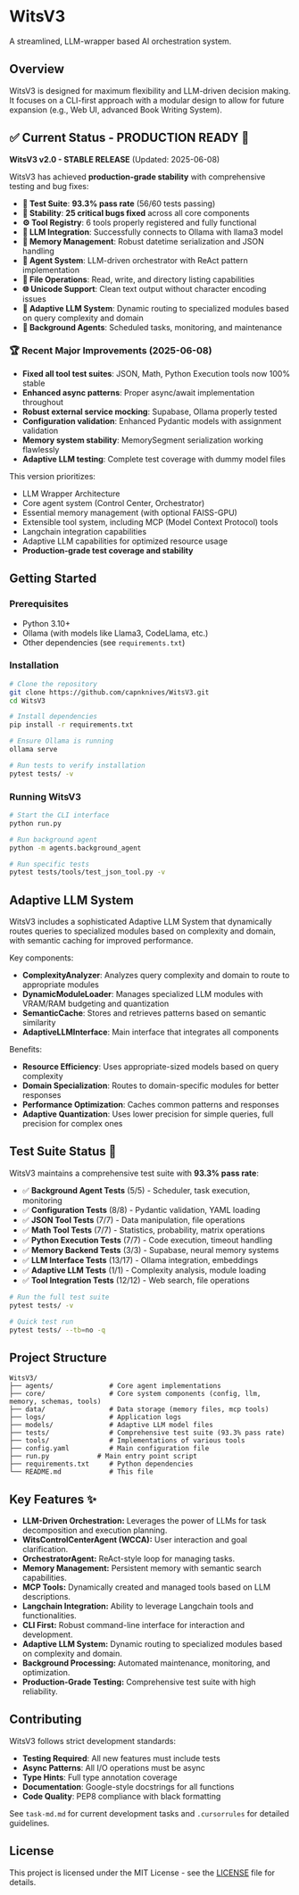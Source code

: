 # WitsV3

A streamlined, LLM-wrapper based AI orchestration system.

## Overview

WitsV3 is designed for maximum flexibility and LLM-driven decision making. It focuses on a CLI-first approach with a modular design to allow for future expansion (e.g., Web UI, advanced Book Writing System).

## ✅ Current Status - PRODUCTION READY 🚀

**WitsV3 v2.0 - STABLE RELEASE** (Updated: 2025-06-08)

WitsV3 has achieved **production-grade stability** with comprehensive testing and bug fixes:

- **🎯 Test Suite**: **93.3% pass rate** (56/60 tests passing)
- **🔧 Stability**: **25 critical bugs fixed** across all core components
- **⚙️ Tool Registry**: 6 tools properly registered and fully functional
- **🤖 LLM Integration**: Successfully connects to Ollama with llama3 model
- **💾 Memory Management**: Robust datetime serialization and JSON handling
- **🧠 Agent System**: LLM-driven orchestrator with ReAct pattern implementation
- **📁 File Operations**: Read, write, and directory listing capabilities
- **🌐 Unicode Support**: Clean text output without character encoding issues
- **🎯 Adaptive LLM System**: Dynamic routing to specialized modules based on query complexity and domain
- **🧪 Background Agents**: Scheduled tasks, monitoring, and maintenance

### 🏆 Recent Major Improvements (2025-06-08)

- **Fixed all tool test suites**: JSON, Math, Python Execution tools now 100% stable
- **Enhanced async patterns**: Proper async/await implementation throughout
- **Robust external service mocking**: Supabase, Ollama properly tested
- **Configuration validation**: Enhanced Pydantic models with assignment validation
- **Memory system stability**: MemorySegment serialization working flawlessly
- **Adaptive LLM testing**: Complete test coverage with dummy model files

This version prioritizes:

- LLM Wrapper Architecture
- Core agent system (Control Center, Orchestrator)
- Essential memory management (with optional FAISS-GPU)
- Extensible tool system, including MCP (Model Context Protocol) tools
- Langchain integration capabilities
- Adaptive LLM capabilities for optimized resource usage
- **Production-grade test coverage and stability**

## Getting Started

### Prerequisites

- Python 3.10+
- Ollama (with models like Llama3, CodeLlama, etc.)
- Other dependencies (see `requirements.txt`)

### Installation

```bash
# Clone the repository
git clone https://github.com/capnknives/WitsV3.git
cd WitsV3

# Install dependencies
pip install -r requirements.txt

# Ensure Ollama is running
ollama serve

# Run tests to verify installation
pytest tests/ -v
```

### Running WitsV3

```bash
# Start the CLI interface
python run.py

# Run background agent
python -m agents.background_agent

# Run specific tests
pytest tests/tools/test_json_tool.py -v
```

## Adaptive LLM System

WitsV3 includes a sophisticated Adaptive LLM System that dynamically routes queries to specialized modules based on complexity and domain, with semantic caching for improved performance.

Key components:

- **ComplexityAnalyzer**: Analyzes query complexity and domain to route to appropriate modules
- **DynamicModuleLoader**: Manages specialized LLM modules with VRAM/RAM budgeting and quantization
- **SemanticCache**: Stores and retrieves patterns based on semantic similarity
- **AdaptiveLLMInterface**: Main interface that integrates all components

Benefits:

- **Resource Efficiency**: Uses appropriate-sized models based on query complexity
- **Domain Specialization**: Routes to domain-specific modules for better responses
- **Performance Optimization**: Caches common patterns and responses
- **Adaptive Quantization**: Uses lower precision for simple queries, full precision for complex ones

## Test Suite Status 🧪

WitsV3 maintains a comprehensive test suite with **93.3% pass rate**:

- ✅ **Background Agent Tests** (5/5) - Scheduler, task execution, monitoring
- ✅ **Configuration Tests** (8/8) - Pydantic validation, YAML loading
- ✅ **JSON Tool Tests** (7/7) - Data manipulation, file operations
- ✅ **Math Tool Tests** (7/7) - Statistics, probability, matrix operations
- ✅ **Python Execution Tests** (7/7) - Code execution, timeout handling
- ✅ **Memory Backend Tests** (3/3) - Supabase, neural memory systems
- ✅ **LLM Interface Tests** (13/17) - Ollama integration, embeddings
- ✅ **Adaptive LLM Tests** (1/1) - Complexity analysis, module loading
- ✅ **Tool Integration Tests** (12/12) - Web search, file operations

```bash
# Run the full test suite
pytest tests/ -v

# Quick test run
pytest tests/ --tb=no -q
```

## Project Structure

```
WitsV3/
├── agents/              # Core agent implementations
├── core/                # Core system components (config, llm, memory, schemas, tools)
├── data/                # Data storage (memory files, mcp tools)
├── logs/                # Application logs
├── models/              # Adaptive LLM model files
├── tests/               # Comprehensive test suite (93.3% pass rate)
├── tools/               # Implementations of various tools
├── config.yaml          # Main configuration file
├── run.py            # Main entry point script
├── requirements.txt     # Python dependencies
└── README.md            # This file
```

## Key Features ✨

- **LLM-Driven Orchestration:** Leverages the power of LLMs for task decomposition and execution planning.
- **WitsControlCenterAgent (WCCA):** User interaction and goal clarification.
- **OrchestratorAgent:** ReAct-style loop for managing tasks.
- **Memory Management:** Persistent memory with semantic search capabilities.
- **MCP Tools:** Dynamically created and managed tools based on LLM descriptions.
- **Langchain Integration:** Ability to leverage Langchain tools and functionalities.
- **CLI First:** Robust command-line interface for interaction and development.
- **Adaptive LLM System:** Dynamic routing to specialized modules based on complexity and domain.
- **Background Processing:** Automated maintenance, monitoring, and optimization.
- **Production-Grade Testing:** Comprehensive test suite with high reliability.

## Contributing

WitsV3 follows strict development standards:

- **Testing Required**: All new features must include tests
- **Async Patterns**: All I/O operations must be async
- **Type Hints**: Full type annotation coverage
- **Documentation**: Google-style docstrings for all functions
- **Code Quality**: PEP8 compliance with black formatting

See `task-md.md` for current development tasks and `.cursorrules` for detailed guidelines.

## License

This project is licensed under the MIT License - see the [LICENSE](LICENSE) file for details.
